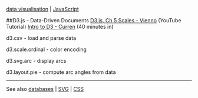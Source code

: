 [data visualisation](dataVisualisation.md) | [JavaScript](javascript/notes.md)

##D3.js - Data-Driven Documents
[D3.js, Ch 5 Scales - Vienno](bit.ly/1QIhgnA) (YouTube Tutorial)
[Intro to D3 - Curren](http://bit.ly/1UM935i) (40 minutes in)

d3.csv - load and parse data

d3.scale.ordinal - color encoding

d3.svg.arc - display arcs

d3.layout.pie - compute arc angles from data

----

See also [databases](../databases.md) | [SVG](../HTML/SVG.md) | [CSS](../CSS/CSS.md)
